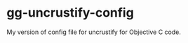 gg-uncrustify-config
====================

My version of config file for uncrustify for Objective C code.
